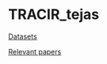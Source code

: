 # TRACIR_tejas
[Datasets](https://drive.google.com/open?id=1e8OVzbmtA_QNLZOAljOEHs-jVuApmdZi)

[Relevant papers](https://drive.google.com/open?id=19WmhywGDPqVUgZvWRo4tcR8k_XPf989F)

